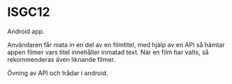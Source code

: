 # ISGC12

Android app.

Användaren får mata in en del av en filmtitel, med hjälp av en API så hämtar appen filmer vars titel innehåller inmatad text.
När en film har valts, så rekommenderas även liknande filmer.

Övning av API och trådar i android.
